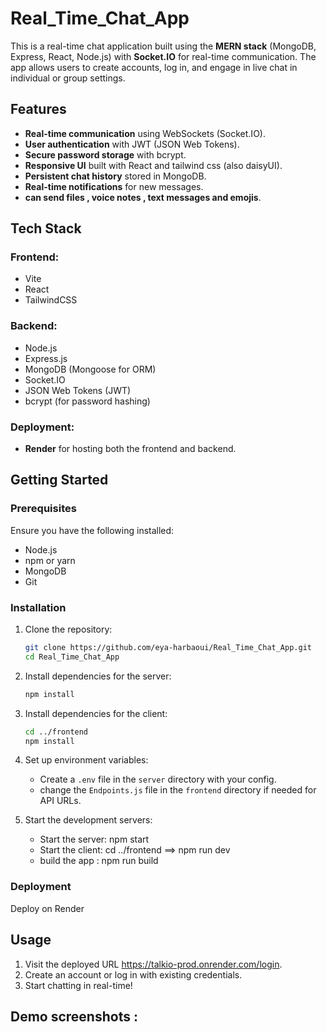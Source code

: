 # Real_Time_Chat_App

This is a real-time chat application built using the **MERN stack** (MongoDB, Express, React, Node.js) with **Socket.IO** for real-time communication. The app allows users to create accounts, log in, and engage in live chat in individual or group settings.

## Features

- **Real-time communication** using WebSockets (Socket.IO).
- **User authentication** with JWT (JSON Web Tokens).
- **Secure password storage** with bcrypt.
- **Responsive UI** built with React and tailwind css (also daisyUI).
- **Persistent chat history** stored in MongoDB.
- **Real-time notifications** for new messages.
- **can send files , voice notes , text messages and emojis**.

## Tech Stack

### Frontend:
- Vite
- React
- TailwindCSS

### Backend:
- Node.js
- Express.js
- MongoDB (Mongoose for ORM)
- Socket.IO
- JSON Web Tokens (JWT)
- bcrypt (for password hashing)

### Deployment:
- **Render** for hosting both the frontend and backend.

## Getting Started

### Prerequisites

Ensure you have the following installed:
- Node.js
- npm or yarn
- MongoDB
- Git

### Installation

1. Clone the repository:
   ```bash
   git clone https://github.com/eya-harbaoui/Real_Time_Chat_App.git
   cd Real_Time_Chat_App
   ```

2. Install dependencies for the server:
   ```bash
   npm install
   ```

3. Install dependencies for the client:
   ```bash
   cd ../frontend
   npm install
   ```

4. Set up environment variables:
   - Create a `.env` file in the `server` directory with your config.
   - change the `Endpoints.js` file in the `frontend` directory if needed for API URLs.

5. Start the development servers:
   - Start the server: npm start
   - Start the client: cd ../frontend  ==> npm run dev
   - build the app : npm run build
     
### Deployment

Deploy on Render 

## Usage

1. Visit the deployed URL https://talkio-prod.onrender.com/login.
2. Create an account or log in with existing credentials.
3. Start chatting in real-time!

## Demo screenshots : 

